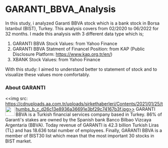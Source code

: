 # GARANTI_BBVA_Analysis
In this study, i analyzed Garanti BBVA stock which is a bank stock in Borsa Istanbul (BIST), Turkey. This analysis covers from 02/2020 to 06/2022 for 32 months. 
I made this analysis with 3 different data type which is;
1. GARANTI BBVA Stock Values: from Yahoo Finance
2. GARANTI BBVA Statment of Financel Position: from KAP (Public Disclosure Platform: https://www.kap.org.tr/en/)
3. XBANK Stock Values: from Yahoo Finance 

With this study: I aimed to understand better to statement of stock and to visualize these values more comfortably.

### About GARANTI 
<<img src: https://cdnuploads.aa.com.tr/uploads/sirkethaberleri/Contents/2021/01/25/thumbs_b_c_d26c13e8936a36691e3bf29c74167b3f.jpg>>
<img align="left" src ="https://cdnuploads.aa.com.tr/uploads/sirkethaberleri/Contents/2021/01/25/thumbs_b_c_d26c13e8936a36691e3bf29c74167b3f.jpg" width="30" height="30" />
GARANTI BBVA is a Turkish financial services company based in Turkey. 86% of Garanti's stakes are owned by the Spanish bank Banco Bilbao Vizcaya Argentaria (BBVA). Today revenue of GARANTI is 42.3 billion Turkish Liras (TL) and has 18.636 total number of employees. Finally, GARANTI BBVA is a member of BIST30 list which mean that the most important 30 stocks in BIST market.
